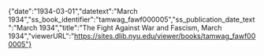{"date":"1934-03-01","datetext":"March 1934","ss_book_identifier":"tamwag_fawf000005","ss_publication_date_text":"March 1934","title":"The Fight Against War and Fascism, March 1934","viewerURL":"https://sites.dlib.nyu.edu/viewer/books/tamwag_fawf000005"}